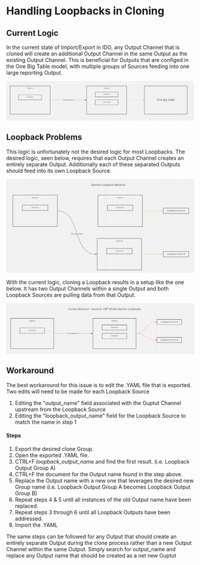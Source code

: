 # Handling Loopbacks in Cloning

## Current Logic

In the current state of Import/Export in IDO, any Output Channel that is cloned will create an additional Output Channel in the same Output as the existing Output Channel. This is beneficial for Outputs that are configed in the One Big Table model, with multiple groups of Sources feeding into one large reporting Output.

![Cloning works well for an OBT model](<../../.gitbook/assets/image (383) (1).png>)

## Loopback Problems

This logic is unfortunately not the desired logic for most Loopbacks. The desired logic, seen below, requires that each Output Channel creates an entirely separate Output. Additionally each of these separated Outputs should feed into its own Loopback Source.

![Desired Loopback Cloning behavior](<../../.gitbook/assets/image (384).png>)

With the current logic,  cloning a Loopback results in a setup like the one below. It has two Output Channels within a single Output and both Loopback Sources are pulling data from that Output.&#x20;

![Actual Loopback Cloning behavior](<../../.gitbook/assets/image (382) (1) (1).png>)

## Workaround

The best workaround for this issue is to edit the .YAML file that is exported. Two edits will need to be made for each Loopback Source

1. Editing the "output\_name" field associated with the Ouptut Channel upstream from the Loopback Source
2. Editing the "loopback\_output\_name" field for the Loopback Source to match the name in step 1

#### Steps

1. Export the desired clone Group.
2. Open the exported .YAML file.
3. CTRL+F _loopback\_output\_name_ and find the first result. (i.e. Loopback Output Group A)
4. CTRL+F the document for the Output name found in the step above.
5. Replace the Output name with a new one that leverages the desired new Group name (i.e. Loopback Output Group A becomes Loopback Output Group B)
6. Repeat steps 4 & 5 until all instances of the old Output name have been replaced.
7. Repeat steps 3 through 6 until all Loopback Outputs have been addressed.
8. Import the .YAML

The same steps can be followed for any Output that should create an entirely separate Output during the clone process rather than a new Output Channel within the same Output. Simply search for output\_name and replace any Output name that should be created as a net new Ouptut
